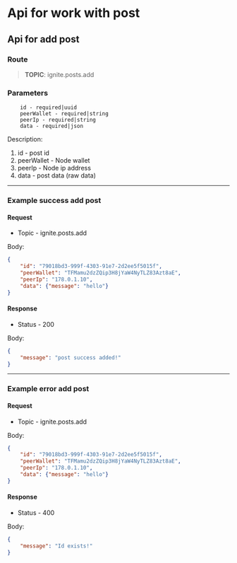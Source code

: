 # Api for work with post

## Api for add post

### Route
> **TOPIC**: ignite.posts.add

### Parameters
```
    id - required|uuid
    peerWallet - required|string
    peerIp - required|string
    data - required|json
```

Description:
1. id - post id
2. peerWallet - Node wallet
3. peerIp - Node ip address
4. data - post data (raw data)
---------------------------------------------------------
### Example success add post

#### Request 

* Topic - ignite.posts.add

Body:
```json
{
	"id": "79018bd3-999f-4303-91e7-2d2ee5f5015f",
	"peerWallet": "TFMamu2dzZQip3H8jYaW4NyTLZ83Azt8aE",
	"peerIp": "178.0.1.10",
	"data": {"message": "hello"}
}
``` 

#### Response
* Status - 200

Body:
```json
{
	"message": "post success added!"
}
``` 
---------------------------------------------------------
### Example error add post

#### Request 

* Topic - ignite.posts.add

Body:
```json
{
	"id": "79018bd3-999f-4303-91e7-2d2ee5f5015f",
	"peerWallet": "TFMamu2dzZQip3H8jYaW4NyTLZ83Azt8aE",
	"peerIp": "178.0.1.10",
	"data": {"message": "hello"}
}
``` 

#### Response
* Status - 400

Body:
```json
{
	"message": "Id exists!"
}
```  
